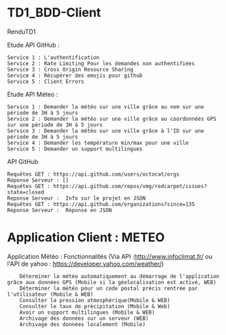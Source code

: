 # TD1_BDD-Client
RenduTD1

Etude API GitHub :

	Service 1 : L'authentification
	Service 2 : Rate Limiting Pour les demandes non authentifiées 
	Service 3 : Cross Origin Resource Sharing  
	Service 4 : Récupérer des emojis pour github 
	Service 5 : Client Errors

Etude API Méteo :

	Service 1 : Demander la météo sur une ville grâce au nom sur une période de 3H à 5 jours
	Service 2 : Demander la météo sur une ville grâce au coordonnées GPS sur une période de 3H à 5 jours
	Service 3 : Demander la météo sur une ville grâce à l'ID sur une période de 3H à 5 jours
	Service 4 : Demander les température min/max pour une ville
	Service 5 : Demander un support multilingues

API GitHub

	Requêtes GET : https://api.github.com/users/octocat/orgs
	Reponse Serveur : []
	Requêtes GET : https://api.github.com/repos/vmg/redcarpet/issues?state=closed
	Reponse Serveur :  Info sur le projet en JSON
	Requêtes GET : https://api.github.com/organizations?since=135
	Reponse Serveur :  Réponse en JSON
		

# Application Client : METEO

Application Météo : Fonctionnalités (Via API :http://www.infoclimat.fr/ ou l'API de yahoo : https://developer.yahoo.com/weather/)
	
		Déterminer la météo automatiquement au démarrage de l'application grâce aux données GPS (Mobile si la géolocalisation est activé, WEB)
		Déterminer la météo pour un code postal précis rentrée par l'utilisateur (Mobile & WEB)
		Consulter la pression atmosphérique(Mobile & WEB)
		Consulter le taux de précipitation (Mobile & Web)
		Avoir un support multilingues (Mobile & WEB)
		Archivage des données sur un serveur (WEB)
		Archivage des données localement (Mobile)
		
		
	
